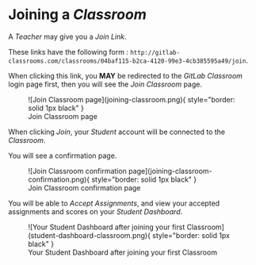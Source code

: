 # Joining a _Classroom_

A _Teacher_ may give you a _Join Link_.

These links have the following form : `http://gitlab-classrooms.com/classrooms/04baf115-b2ca-4120-99e3-4cb385595a49/join`.

When clicking this link, you **MAY** be redirected to the _GitLab Classroom_ login page first, then you will see the _Join Classroom_ page.

<figure markdown>
  ![Join Classroom page](joining-classroom.png){ style="border: solid 1px black" }
  <figcaption>Join Classroom page</figcaption>
</figure>

When clicking _Join_, your _Student_ account will be connected to the _Classroom_.

You will see a confirmation page.

<figure markdown>
  ![Join Classroom confirmation page](joining-classroom-confirmation.png){ style="border: solid 1px black" }
  <figcaption>Join Classroom confirmation page</figcaption>
</figure>

You will be able to _Accept Assignments_, and view your accepted assignments and scores on your _Student Dashboard_.

<figure markdown>
  ![Your Student Dashboard after joining your first Classroom](student-dashboard-classroom.png){ style="border: solid 1px black" }
  <figcaption>Your Student Dashboard after joining your first Classroom</figcaption>
</figure>
